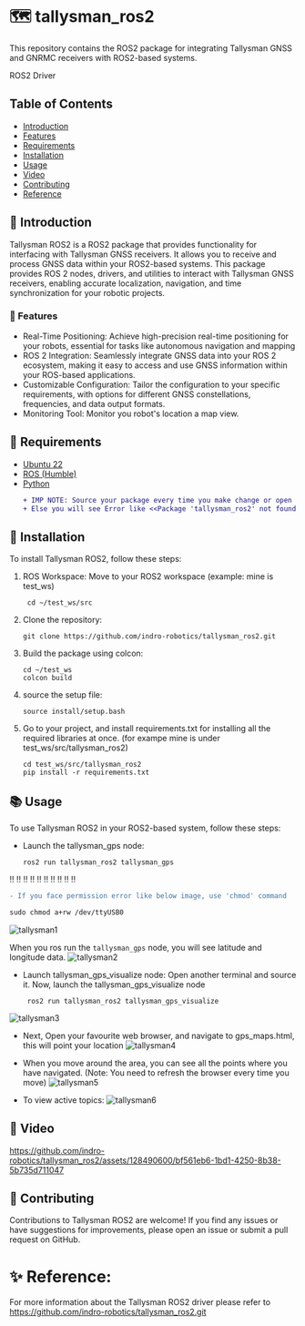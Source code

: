 # :world_map: tallysman_ros2 
This repository contains the ROS2 package for integrating Tallysman GNSS and GNRMC receivers with ROS2-based systems.

ROS2 Driver

## Table of Contents

- [Introduction](#introduction)
- [Features](#features)
- [Requirements](#requirements)
- [Installation](#installation)
- [Usage](#usage)
- [Video](#video)
- [Contributing](#contributing)
- [Reference](#reference)


## :hugs: Introduction

Tallysman ROS2 is a ROS2 package that provides functionality for interfacing with Tallysman GNSS receivers. It allows you to receive and process GNSS data within your ROS2-based systems. This package provides ROS 2 nodes, drivers, and utilities to interact with Tallysman GNSS receivers, enabling accurate localization, navigation, and time synchronization for your robotic projects.


### :dizzy: Features

- Real-Time Positioning: Achieve high-precision real-time positioning for your robots, essential for tasks like autonomous navigation and mapping
- ROS 2 Integration: Seamlessly integrate GNSS data into your ROS 2 ecosystem, making it easy to access and use GNSS information within your ROS-based applications.
- Customizable Configuration: Tailor the configuration to your specific requirements, with options for different GNSS constellations, frequencies, and data output formats.
- Monitoring Tool: Monitor you robot's location a map view.

## :envelope_with_arrow: Requirements 
* [Ubuntu 22](https://indrorobotics.notion.site/Installing-Dual-OS-and-upgrade-laptop-SSD-0d7c4b8ee9d54e14bbeb9f7ac24f8079?pvs=4)
* [ROS (Humble)](https://www.notion.so/indrorobotics/Getting-Started-with-ROS2-a3960c906f0d46789cd1d7b329784dd0)
* [Python](https://docs.python.org/3/)
  ```diff
  + IMP NOTE: Source your package every time you make change or open a new terminal. 
  + Else you will see Error like <<Package 'tallysman_ros2' not found>> even if you have clone it.
  ```

## :rocket: Installation 

To install Tallysman ROS2, follow these steps:

1. ROS Workspace: Move to your ROS2 workspace (example: mine is test_ws)
   ```
    cd ~/test_ws/src
    ```

3. Clone the repository:
    ```
    git clone https://github.com/indro-robotics/tallysman_ros2.git
    ```
4. Build the package using colcon:
    ```
    cd ~/test_ws
    colcon build
    ```
5. source the setup file:
    ```
    source install/setup.bash
    ```
6. Go to your project, and install requirements.txt for installing all the required libraries at once. (for exampe mine is under test_ws/src/tallysman_ros2)
    ```
    cd test_ws/src/tallysman_ros2
    pip install -r requirements.txt
      ```


## :books: Usage

To use Tallysman ROS2 in your ROS2-based system, follow these steps:

* Launch the tallysman_gps node:
   ```
   ros2 run tallysman_ros2 tallysman_gps
   ```
:bangbang: :bangbang: :bangbang: :bangbang: :bangbang: :bangbang: :bangbang: :bangbang: :bangbang: :bangbang:
  ```diff
  - If you face permission error like below image, use 'chmod' command
  
  sudo chmod a+rw /dev/ttyUSB0
  ```

![tallysman1](https://github.com/indro-robotics/tallysman_ros2/assets/128490600/b1640fd8-1d59-4c8e-af26-7435f9b13373)


   When you ros run the ``` tallysman_gps ``` node, you will see latitude and longitude data.
  ![tallysman2](https://github.com/indro-robotics/tallysman_ros2/assets/128490600/a8a1d9ba-3aa0-4ad2-b6b3-57460abee6ba)

  
* Launch tallysman_gps_visualize node:
  Open another terminal and source it.
  Now, launch the tallysman_gps_visualize node
  ```
   ros2 run tallysman_ros2 tallysman_gps_visualize
  ```
![tallysman3](https://github.com/indro-robotics/tallysman_ros2/assets/128490600/8e2966a7-eeab-4263-9336-2652a8be6cbe)

* Next, Open your favourite web browser, and navigate to gps_maps.html, this will point your location
![tallysman4](https://github.com/indro-robotics/tallysman_ros2/assets/128490600/021543d2-bf22-4336-bb18-b11032190e2b)

* When you move around the area, you can see all the points where you have navigated. (Note: You need to refresh the browser every time you move)
![tallysman5](https://github.com/indro-robotics/tallysman_ros2/assets/128490600/a64d5f7f-6260-4bda-ad56-82c8e89c9b9f)

* To view active topics:
![tallysman6](https://github.com/indro-robotics/tallysman_ros2/assets/128490600/15d5bd97-fad7-4944-b339-7ea77791b593)


  
## :camera_flash: Video

https://github.com/indro-robotics/tallysman_ros2/assets/128490600/bf561eb6-1bd1-4250-8b38-5b735d711047

## :handshake: Contributing

Contributions to Tallysman ROS2 are welcome! If you find any issues or have suggestions for improvements, please open an issue or submit a pull request on GitHub.

# :sparkles: Reference:

  For more information about the Tallysman ROS2 driver please refer to https://github.com/indro-robotics/tallysman_ros2.git
